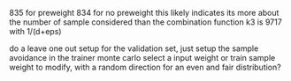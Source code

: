 835 for preweight
834 for no preweight
this likely indicates its more about the number of sample considered than the combination function
k3 is 9717 with 1/(d+eps)

do a leave one out setup for the validation set, just setup the sample avoidance in the trainer
monte carlo select a input weight or train sample weight to modify, with a random direction for an even and fair distribution?